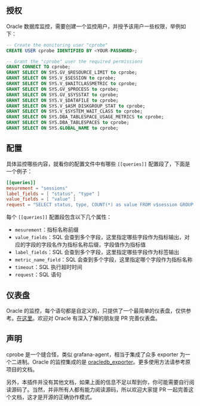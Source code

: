 ## 授权

Oracle 数据库监控，需要创建一个监控用户，并授予该用户一些权限，举例如下：

```sql
-- Create the monitoring user "cprobe"
CREATE USER cprobe IDENTIFIED BY <YOUR-PASSWORD>;

-- Grant the "cprobe" user the required permissions
GRANT CONNECT TO cprobe;
GRANT SELECT ON SYS.GV_$RESOURCE_LIMIT to cprobe;
GRANT SELECT ON SYS.V_$SESSION to cprobe;
GRANT SELECT ON SYS.V_$WAITCLASSMETRIC to cprobe;
GRANT SELECT ON SYS.GV_$PROCESS to cprobe;
GRANT SELECT ON SYS.GV_$SYSSTAT to cprobe;
GRANT SELECT ON SYS.V_$DATAFILE to cprobe;
GRANT SELECT ON SYS.V_$ASM_DISKGROUP_STAT to cprobe;
GRANT SELECT ON SYS.V_$SYSTEM_WAIT_CLASS to cprobe;
GRANT SELECT ON SYS.DBA_TABLESPACE_USAGE_METRICS to cprobe;
GRANT SELECT ON SYS.DBA_TABLESPACES to cprobe;
GRANT SELECT ON SYS.GLOBAL_NAME to cprobe;
```

## 配置

具体监控哪些内容，就看你的配置文件中有哪些 `[[queries]]` 配置段了，下面是一个例子：

```toml
[[queries]]
mesurement = "sessions"
label_fields = [ "status", "type" ]
value_fields = [ "value" ]
request = "SELECT status, type, COUNT(*) as value FROM v$session GROUP BY status, type"
```

每个 `[[queries]]` 配置段包含以下几个属性：

- `mesurement`：指标名称前缀
- `value_fields`：SQL 会查到多个字段，这里指定哪些字段作为指标输出，对应的字段的字段名作为指标名称后缀，字段值作为指标值
- `label_fields`：SQL 会查到多个字段，这里指定哪些字段作为标签输出
- `metric_name_field`：SQL 会查到多个字段，这里指定哪个字段作为指标名称
- `timeout`：SQL 执行超时时间
- `request`：SQL 语句

## 仪表盘

Oracle 的监控，每个语句都是自定义的，只提供了一个最简单的仪表盘，仅供参考。[在这里](./dash/grafana_oracledb_01.json)。欢迎对 Oracle 有深入了解的朋友提 PR 完善仪表盘。

## 声明

cprobe 是一个缝合怪，类似 grafana-agent，相当于集成了众多 exporter 为一个二进制。Oracle 的监控集成的是 [oracledb_exporter](https://github.com/iamseth/oracledb_exporter)。更多使用方法请参考原项目的文档。

另外，本插件并没有其他文档，如果上面的信息不足以帮到你，你可能需要自行阅读源码了。当然，并非所有人都有能力阅读源码，所以欢迎大家提 PR 一起完善这个文档，这才是开源的正确协作模式。

